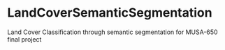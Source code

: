 # LandCoverSemanticSegmentation
Land Cover Classification through semantic segmentation for MUSA-650 final project
